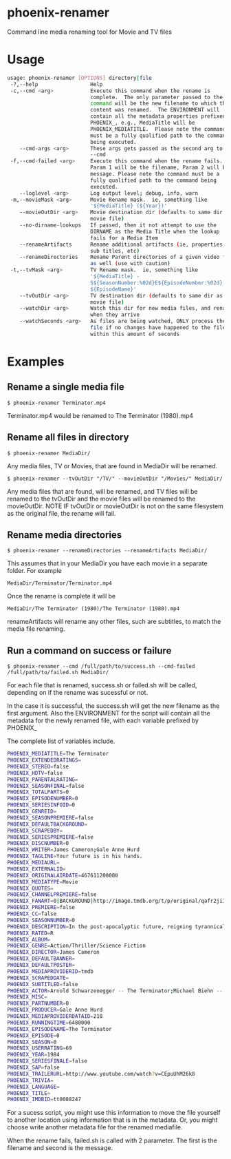 # phoenix-renamer
Command line media renaming tool for Movie and TV files

# Usage
```bash
usage: phoenix-renamer [OPTIONS] directory|file
 -?,--help                 Help
 -c,--cmd <arg>            Execute this command when the rename is
                           complete.  The only parameter passed to the
                           command will be the new filename to which the
                           content was renamed.  The ENVIRONMENT will
                           contain all the metadata properties prefixed by
                           PHOENIX_, e.g., MediaTitle will be
                           PHOENIX_MEDIATITLE.  Please note the command
                           must be a fully qualified path to the command
                           being executed.
    --cmd-args <arg>       These args gets passed as the second arg to the
                           --cmd
 -f,--cmd-failed <arg>     Execute this command when the rename fails.
                           Param 1 will be the filename, Param 2 will be a
                           message. Please note the command must be a
                           fully qualified path to the command being
                           executed.
    --loglevel <arg>       Log output level; debug, info, warn
 -m,--movieMask <arg>      Movie Rename mask.  ie, something like
                           '${MediaTitle} (${Year})'
    --movieOutDir <arg>    Movie destination dir (defaults to same dir as
                           movie file)
    --no-dirname-lookups   If passed, then it not attempt to use the
                           DIRNAME as the Media Title when the lookup
                           fails for a Media Item
    --renameArtifacts      Rename additional artifacts (ie, properties,
                           sub titles, etc)
    --renameDirectories    Rename Parent directories of a given video file
                           as well (use with caution)
 -t,--tvMask <arg>         TV Rename mask.  ie, something like
                           '${MediaTitle} -
                           S${SeasonNumber:%02d}E${EpisodeNumber:%02d} -
                           ${EpisodeName}'
    --tvOutDir <arg>       TV destination dir (defaults to same dir as
                           movie file)
    --watchDir <arg>       Watch this dir for new media files, and rename
                           when they arrive
    --watchSeconds <arg>   As files are being watched, ONLY process the
                           file if no changes have happened to the file
                           within this amount of seconds
```

# Examples
## Rename a single media file
```
$ phoenix-renamer Terminator.mp4
```
Terminator.mp4 would be renamed to The Terminator (1980).mp4

## Rename all files in directory
```
$ phoenix-renamer MediaDir/
```
Any media files, TV or Movies, that are found in MediaDir will be renamed.

```
$ phoenix-renamer --tvOutDir "/TV/" --movieOutDir "/Movies/" MediaDir/
```
Any media files that are found, will be renamed, and TV files will be renamed to the tvOutDir and the movie files will be renamed to the movieOutDir.  NOTE IF tvOutDir or movieOutDir is not on the same filesystem as the original file, the rename will fail.

## Rename media directories
```
$ phoenix-renamer --renameDirectories --renameArtifacts MediaDir/
```
This assumes that in your MediaDir you have each movie in a separate folder.  For example
```
MediaDir/Terminator/Terminator.mp4
```
Once the rename is complete it will be
```
MediaDir/The Terminator (1980)/The Terminator (1980).mp4
```
renameArtifacts will rename any other files, such are subtitles, to match the media file renaming.

## Run a command on success or failure
```
$ phoenix-renamer --cmd /full/path/to/success.sh --cmd-failed /full/path/to/failed.sh MediaDir/
```
For each file that is renamed, success.sh or failed.sh will be called, depending on if the rename was sucessful or not.

In the case it is successful, the success.sh will get the new filename as the first argument.  Also the ENVIRONMENT for the script will contain all the metadata for the newly renamed file, with each variable prefixed by PHOENIX_

The complete list of variables include.
```bash
PHOENIX_MEDIATITLE=The Terminator
PHOENIX_EXTENDEDRATINGS=
PHOENIX_STEREO=false
PHOENIX_HDTV=false
PHOENIX_PARENTALRATING=
PHOENIX_SEASONFINAL=false
PHOENIX_TOTALPARTS=0
PHOENIX_EPISODENUMBER=0
PHOENIX_SERIESINFOID=0
PHOENIX_GENREID=
PHOENIX_SEASONPREMIERE=false
PHOENIX_DEFAULTBACKGROUND=
PHOENIX_SCRAPEDBY=
PHOENIX_SERIESPREMIERE=false
PHOENIX_DISCNUMBER=0
PHOENIX_WRITER=James Cameron;Gale Anne Hurd
PHOENIX_TAGLINE=Your future is in his hands.
PHOENIX_MEDIAURL=
PHOENIX_EXTERNALID=
PHOENIX_ORIGINALAIRDATE=467611200000
PHOENIX_MEDIATYPE=Movie
PHOENIX_QUOTES=
PHOENIX_CHANNELPREMIERE=false
PHOENIX_FANART=0|BACKGROUND|http://image.tmdb.org/t/p/original/qafr2jiIqIcYQYq6pkWtaYlek5X.jpg;0|POSTER|http://image.tmdb.org/t/p/original/w9DzDW44CISoLJyaQICSOoSsIEN.jpg;0|POSTER|http://image.tmdb.org/t/p/original/3gYbsq8JK7twS4rAZhgCeOfyCzG.jpg;0|POSTER|http://image.tmdb.org/t/p/original/q7edM7f6b0cKMtE7pRxqEohdLif.jpg;0|POSTER|http://image.tmdb.org/t/p/original/q8ffBuxQlYOHrvPniLgCbmKK4Lv.jpg;0|POSTER|http://image.tmdb.org/t/p/original/wj9PcqCXJt5mxG2w9G8lwmvecWA.jpg;0|BACKGROUND|http://image.tmdb.org/t/p/original/6yFoLNQgFdVbA8TZMdfgVpszOla.jpg;0|BACKGROUND|http://image.tmdb.org/t/p/original/1i9ySmVWvIRZKCIQCxkz2807Y0.jpg;0|BACKGROUND|http://image.tmdb.org/t/p/original/97OEzl2I8fNmKoU2fkujZij3dBO.jpg;0|BACKGROUND|http://image.tmdb.org/t/p/original/mXVv4Chm01Ph3FydCD77YWClKhS.jpg
PHOENIX_PREMIERE=false
PHOENIX_CC=false
PHOENIX_SEASONNUMBER=0
PHOENIX_DESCRIPTION=In the post-apocalyptic future, reigning tyrannical supercomputers teleport a cyborg assassin known as the "Terminator" back to 1984 to kill Sarah Connor, whose unborn son is destined to lead insurgents against 21st century mechanical hegemony. Meanwhile, the human-resistance movement dispatches a lone warrior to safeguard Sarah. Can he stop the virtually indestructible killing machine?
PHOENIX_RATED=R
PHOENIX_ALBUM=
PHOENIX_GENRE=Action/Thriller/Science Fiction
PHOENIX_DIRECTOR=James Cameron
PHOENIX_DEFAULTBANNER=
PHOENIX_DEFAULTPOSTER=
PHOENIX_MEDIAPROVIDERID=tmdb
PHOENIX_SCRAPEDDATE=
PHOENIX_SUBTITLED=false
PHOENIX_ACTOR=Arnold Schwarzenegger -- The Terminator;Michael Biehn -- Kyle Reese;Linda Hamilton -- Sarah Connor;Paul Winfield -- Lieutenant Ed Traxler;Lance Henriksen -- Detective Vukovich;Bess Motta -- Ginger Ventura;Earl Boen -- Dr. Peter Silberman;Rick Rossovich -- Matt Buchanan;Bill Paxton -- Punk Leader;Brian Thompson -- Punk;Franco Columbu -- Future Terminator;Dick Miller -- Pawnshop Clerk;Joe Farago -- TV Anchorman
PHOENIX_MISC=
PHOENIX_PARTNUMBER=0
PHOENIX_PRODUCER=Gale Anne Hurd
PHOENIX_MEDIAPROVIDERDATAID=218
PHOENIX_RUNNINGTIME=6480000
PHOENIX_EPISODENAME=The Terminator
PHOENIX_EPISODE=0
PHOENIX_SEASON=0
PHOENIX_USERRATING=69
PHOENIX_YEAR=1984
PHOENIX_SERIESFINALE=false
PHOENIX_SAP=false
PHOENIX_TRAILERURL=http://www.youtube.com/watch?v=CEpuUhM26k8
PHOENIX_TRIVIA=
PHOENIX_LANGUAGE=
PHOENIX_TITLE=
PHOENIX_IMDBID=tt0088247
```
For a sucess script, you might use this information to move the file yourself to another location using information that is in the metadata.  Or, you might choose write another metadata file for the renamed mediafile.

When the rename fails, failed.sh is called with 2 parameter.  The first is the filename and second is the message.


